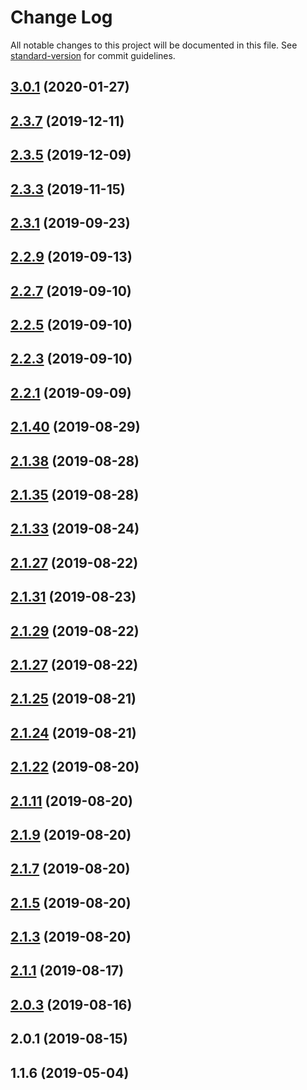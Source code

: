 # Change Log

All notable changes to this project will be documented in this file. See [standard-version](https://github.com/conventional-changelog/standard-version) for commit guidelines.

<a name="3.0.1"></a>
## [3.0.1](https://github.com/nash-io/api-client-typescript/compare/v2.3.7...v3.0.1) (2020-01-27)



<a name="2.3.7"></a>
## [2.3.7](https://github.com/nash-io/api-client-typescript/compare/v2.3.5...v2.3.7) (2019-12-11)



<a name="2.3.5"></a>
## [2.3.5](https://github.com/nash-io/api-client-typescript/compare/v2.3.3...v2.3.5) (2019-12-09)



<a name="2.3.3"></a>
## [2.3.3](https://github.com/nash-io/api-client-typescript/compare/v2.2.9...v2.3.3) (2019-11-15)



<a name="2.3.1"></a>
## [2.3.1](https://github.com/nash-io/api-client-typescript/compare/v2.2.9...v2.3.1) (2019-09-23)



<a name="2.2.9"></a>
## [2.2.9](https://github.com/nash-io/api-client-typescript/compare/v2.1.40...v2.2.9) (2019-09-13)



<a name="2.2.7"></a>
## [2.2.7](https://github.com/nash-io/api-client-typescript/compare/v2.2.5...v2.2.7) (2019-09-10)



<a name="2.2.5"></a>
## [2.2.5](https://github.com/nash-io/api-client-typescript/compare/v2.2.3...v2.2.5) (2019-09-10)



<a name="2.2.3"></a>
## [2.2.3](https://github.com/nash-io/api-client-typescript/compare/v2.2.1...v2.2.3) (2019-09-10)



<a name="2.2.1"></a>
## [2.2.1](https://github.com/nash-io/api-client-typescript/compare/v2.1.40...v2.2.1) (2019-09-09)



<a name="2.1.40"></a>
## [2.1.40](https://github.com/nash-io/api-client-typescript/compare/v2.1.38...v2.1.40) (2019-08-29)



<a name="2.1.38"></a>
## [2.1.38](https://github.com/nash-io/api-client-typescript/compare/v2.1.35...v2.1.38) (2019-08-28)



<a name="2.1.35"></a>
## [2.1.35](https://github.com/nash-io/api-client-typescript/compare/v2.1.33...v2.1.35) (2019-08-28)



<a name="2.1.33"></a>
## [2.1.33](https://github.com/nash-io/api-client-typescript/compare/v2.1.31...v2.1.33) (2019-08-24)



<a name="2.1.27"></a>
## [2.1.27](https://github.com/nash-io/api-client-typescript/compare/v2.1.25...v2.1.27) (2019-08-22)



<a name="2.1.31"></a>
## [2.1.31](https://github.com/nash-io/api-client-typescript/compare/v2.1.29...v2.1.31) (2019-08-23)



<a name="2.1.29"></a>
## [2.1.29](https://github.com/nash-io/api-client-typescript/compare/v2.1.25...v2.1.29) (2019-08-22)



<a name="2.1.27"></a>
## [2.1.27](https://github.com/nash-io/api-client-typescript/compare/v2.1.25...v2.1.27) (2019-08-22)



<a name="2.1.25"></a>
## [2.1.25](https://github.com/nash-io/api-client-typescript/compare/v2.1.24...v2.1.25) (2019-08-21)



<a name="2.1.24"></a>
## [2.1.24](https://github.com/nash-io/api-client-typescript/compare/v2.1.22...v2.1.24) (2019-08-21)



<a name="2.1.22"></a>
## [2.1.22](https://github.com/nash-io/api-client-typescript/compare/v2.1.11...v2.1.22) (2019-08-20)



<a name="2.1.11"></a>
## [2.1.11](https://github.com/nash-io/api-client-typescript/compare/v2.1.9...v2.1.11) (2019-08-20)



<a name="2.1.9"></a>
## [2.1.9](https://github.com/nash-io/api-client-typescript/compare/v2.1.7...v2.1.9) (2019-08-20)



<a name="2.1.7"></a>
## [2.1.7](https://github.com/nash-io/api-client-typescript/compare/v2.1.5...v2.1.7) (2019-08-20)



<a name="2.1.5"></a>
## [2.1.5](https://github.com/nash-io/api-client-typescript/compare/v2.1.3...v2.1.5) (2019-08-20)



<a name="2.1.3"></a>
## [2.1.3](https://github.com/nash-io/api-client-typescript/compare/v2.1.1...v2.1.3) (2019-08-20)



<a name="2.1.1"></a>
## [2.1.1](https://github.com/nash-io/api-client-typescript/compare/v2.0.3...v2.1.1) (2019-08-17)



<a name="2.0.3"></a>
## [2.0.3](https://github.com/nash-io/api-client-typescript/compare/v2.0.1...v2.0.3) (2019-08-16)



<a name="2.0.1"></a>
## 2.0.1 (2019-08-15)



<a name="1.1.6"></a>
## 1.1.6 (2019-05-04)
